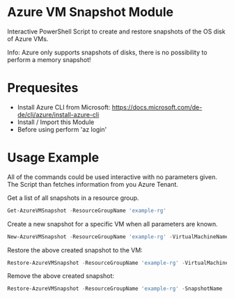# Azure VM Snapshot Module
Interactive PowerShell Script to create and restore snapshots of the OS disk of Azure VMs.

Info: Azure only supports snapshots of disks, there is no possibility to perform a memory snapshot!

# Prequesites
- Install Azure CLI from Microsoft: https://docs.microsoft.com/de-de/cli/azure/install-azure-cli
- Install / Import this Module
- Before using perform 'az login'

# Usage Example
All of the commands could be used interactive with no parameters given. The Script than fetches information from you Azure Tenant.

Get a list of all snapshots in a resource group.
```powershell
Get-AzureVMSnapshot -ResourceGroupName 'example-rg'
```
Create a new snapshot for a specific VM when all parameters are known. 
```powershell
New-AzureVMSnapshot -ResourceGroupName 'example-rg' -VirtualMachineName 'vm-001' -SnapshotName 'vm-001-snapshot'
```
Restore the above created snapshot to the VM:
```powershell
Restore-AzureVMSnapshot -ResourceGroupName 'example-rg' -VirtualMachineName 'vm-001' -SnapshotName 'vm-001-snapshot'
```
Remove the above created snapshot:
```powershell
Restore-AzureVMSnapshot -ResourceGroupName 'example-rg' -SnapshotName 'vm-001-snapshot'
```